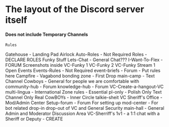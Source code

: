 # The layout of the Discord server itself
#### Does not include Temporary Channels

    Rules
Gatehouse - Landing Pad
    Airlock
    Auto-Roles - Not Required
    Roles - DECLARE ROLES
Funky Stuff
    Lets-Chat - General Chat???
    I-Want-To-Flex - FORUM
        Screenshots inside
    VC-Funky 1
    VC-Funky 2
    VC-Funky Stream 1
Open Events
    Events-Rules - Not Required
    event-briefs - Forum - Put rules here
Campfire - Vagabond bonding zone - First Drop
    main-camp - Text Channel
Cowboys - General for people we are comfortable with
    community-hub - Forum
    knowledge-hub - Forum
    VC-Create-a-hangout-VC
multi-lingua - International Zone
    rules - Essential
    pl-only - Polish Only Text Channel
Only Real CowBOYs - Inner Circle
    talkie-sheit
    VC
Sheriff's Office - Mod/Admin Center
    Setup-forum - Forum For setting up
    mod-center - For bot related drop-in drop-out of VC and General Security
    main-hall - General Admin and Moderator Discussion Area
    VC-Sherriff's 1v1 - a 1:1 chat with a Sheriff or Deputy - CREATE